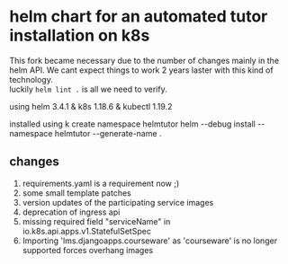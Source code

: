 # helm chart for an automated  tutor installation on k8s

This fork became necessary due to the number of changes mainly in the helm API.
We cant expect things to work 2 years laster with this kind of technology. <BR>
luckily `helm lint .` is all we need to verify.

using helm 3.4.1  & k8s 1.18.6 & kubectl 1.19.2

installed using 
k create namespace helmtutor
helm --debug install --namespace helmtutor  --generate-name .

## changes
1. requirements.yaml is a requirement now ;)
1. some small template patches
1. version updates of the participating service images
1. deprecation of ingress api
1. missing required field "serviceName" in io.k8s.api.apps.v1.StatefulSetSpec
1. Importing 'lms.djangoapps.courseware' as 'courseware' is no longer supported forces overhang images
